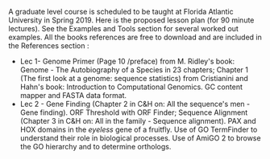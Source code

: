 A graduate level course is scheduled to be taught at Florida Atlantic University in Spring 2019. Here is the proposed lesson plan (for 90 minute lectures). See the Examples and Tools section for several worked out examples. All the books references are free to download and are included in the References section :

* Lec 1- Genome Primer (Page 10 /preface) from M. Ridley's book: Genome - The Autobiography of a Species in 23 chapters; Chapter 1 (The first look at a genome: sequence statistics) from Cristianini and Hahn's book: Introduction to Computational Genomics. GC content mapper and FASTA data format. 
* Lec 2 - Gene Finding (Chapter 2 in C&H on: All the sequence's men - Gene finding). ORF Threshold with ORF Finder; Sequence Alignment (Chapter 3 in C&H on: All in the family - Sequence alignment). PAX and HOX domains in the *eyeless* gene of a fruitfly. Use of GO TermFinder to understand their role in biological processes. Use of AmiGO 2 to browse the GO hierarchy and to determine orthologs.   
